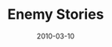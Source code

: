 ---
layout: media
category: media
title: "Enemy Stories"
date: 2010-03-10
description: "Several people share about when they became aware that there was an enemy."
video: "http://s3.amazonaws.com/crossroads-media/other-media/video/EnemySoundbites.mp4"
video-poster: "http://s3.amazonaws.com/crossroads-media/images/EnemySoundbites-still.jpg"
---